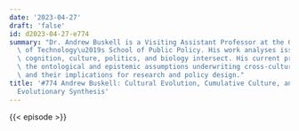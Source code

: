 ```yaml
---
date: '2023-04-27'
draft: 'false'
id: d2023-04-27-e774
summary: "Dr. Andrew Buskell is a Visiting Assistant Professor at the Georgia Institute\
  \ of Technology\u2019s School of Public Policy. His work analyses issues where human\
  \ cognition, culture, politics, and biology intersect. His current project examines\
  \ the ontological and epistemic assumptions underwriting cross-cultural comparison\
  \ and their implications for research and policy design."
title: '#774 Andrew Buskell: Cultural Evolution, Cumulative Culture, and the Extended
  Evolutionary Synthesis'
---
```

{{< episode >}}
